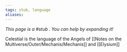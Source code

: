 ```yaml
---
tags: stub, language
aliases:
---
```


*This page is a #stub . You can help by expanding it!*

Celestial is the language of the Angels of [[Notes on the Multiverse/Outer/Mechanis/Mechanis]] and [[Elysium]]